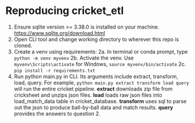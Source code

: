 # Reproducing cricket_etl
1. Ensure sqlite version >= 3.38.0 is installed on your machine. https://www.sqlite.org/download.html
2. Open CLI tool and change working directory to wherever this repo is cloned.
2. Create a venv using requirements:
  2a. In terminal or conda prompt, type `python -m venv myvenv`
  2b. Activate the venv. Use `myvenv\Scripts\activate` for Windows, `source myvenv/bin/activate`
  2c. `pip install -r requirements.txt`
3. Run python main.py in CLI. Its arguments include extract, transform, load, query. For example,
`python main.py extract transform load query` will run the entire cricket pipeline.
**extract** downloads zip file from cricksheet and unzips json files.
**load** loads raw json files into load_match_data table in cricket_database.
**transform** uses sql to parse out the json to produce ball-by-ball data and match results.
**query** provides the answers to question 2.

